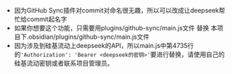 - 因为GitHub Sync插件对commit对命名很无趣，所以可以改成让deepseek帮忙给commit起名字
- 如果你想要这个功能，只需要用plugins/github-sync/main.js文件 替换 本项目下.obsidian/plugins/github-sync/main.js文件
- 因为涉及到硅基流动上deepseek的API，所以main.js中第4735行的`'Authorization': 'Bearer <deepseek的密钥>'`要进行替换，请使用自己的硅基流动密钥或者联系项目管理员。